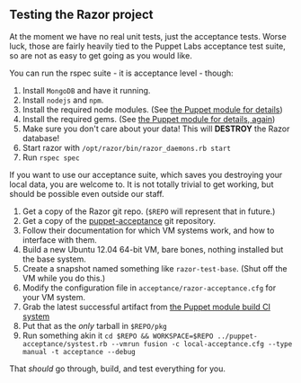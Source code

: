 Testing the Razor project
-------------------------

At the moment we have no real unit tests, just the acceptance tests.
Worse luck, those are fairly heavily tied to the Puppet Labs acceptance test
suite, so are not as easy to get going as you would like.

You can run the rspec suite - it is acceptance level - though:

1. Install `MongoDB` and have it running.
2. Install `nodejs` and `npm`.
3. Install the required node modules.  (See [the Puppet module for details](https://github.com/puppetlabs/puppetlabs-razor/blob/master/manifests/nodejs.pp))
4. Install the required gems.  (See [the Puppet module for details, again](https://github.com/puppetlabs/puppetlabs-razor/blob/master/manifests/ruby.pp))
5. Make sure you don't care about your data!  This will **DESTROY** the Razor database!
6. Start razor with `/opt/razor/bin/razor_daemons.rb start`
7. Run `rspec spec`

If you want to use our acceptance suite, which saves you destroying your local
data, you are welcome to.  It is not totally trivial to get working, but
should be possible even outside our staff.

1. Get a copy of the Razor git repo.  (`$REPO` will represent that in future.)
2. Get a copy of the [puppet-acceptance](https://github.com/puppetlabs/puppet-acceptance) git repository.
3. Follow their documentation for which VM systems work, and how to interface with them.
4. Build a new Ubuntu 12.04 64-bit VM, bare bones, nothing installed but the base system.
5. Create a snapshot named something like `razor-test-base`.  (Shut off the VM while you do this.)
6. Modify the configuration file in `acceptance/razor-acceptance.cfg` for your VM system.
7. Grab the latest successful artifact from [the Puppet module build CI system](https://jenkins.puppetlabs.com/job/Puppet%20Module%20-%20razor%20-%20package%20build/)
8. Put that as the *only* tarball in `$REPO/pkg`
9. Run something akin it `cd $REPO && WORKSPACE=$REPO ../puppet-acceptance/systest.rb --vmrun fusion -c local-acceptance.cfg --type manual -t acceptance --debug`

That *should* go through, build, and test everything for you.
